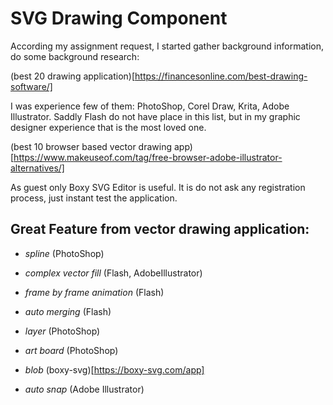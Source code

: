 # SVG Drawing Component

According my assignment request, I started gather background information, do some background research:

(best 20 drawing application)[https://financesonline.com/best-drawing-software/]

I was experience few of them: PhotoShop, Corel Draw, Krita, Adobe Illustrator. Saddly Flash do not have place in this list, but in my graphic designer experience that is the most loved one. 

(best 10 browser based vector drawing app)[https://www.makeuseof.com/tag/free-browser-adobe-illustrator-alternatives/]

As guest only Boxy SVG Editor is useful. It is do not ask any registration process, just instant test the application.

## Great Feature from vector drawing application:

  - *spline* (PhotoShop)

  - *complex vector fill* (Flash, AdobeIllustrator)

  - *frame by frame animation* (Flash)

  - *auto merging* (Flash)

  - *layer* (PhotoShop)

  - *art board* (PhotoShop)

  - *blob* (boxy-svg)[https://boxy-svg.com/app]

  - *auto snap* (Adobe Illustrator)

